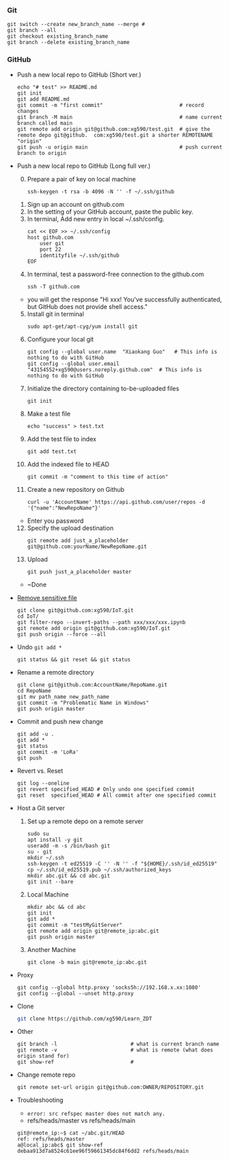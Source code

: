 ### Git 
```
git switch --create new_branch_name --merge # 
git branch --all
git checkout existing_branch_name 
git branch --delete existing_branch_name
``` 
### GitHub
* Push a new local repo to GitHub (Short ver.)
  ```shell
  echo "# test" >> README.md
  git init
  git add README.md
  git commit -m "first commit"                         # record changes 
  git branch -M main                                   # name current branch called main
  git remote add origin git@github.com:xg590/test.git  # give the remote depo git@github.  com:xg590/test.git a shorter REMOTENAME "origin"
  git push -u origin main                              # push current branch to origin
  ```
* Push a new local repo to GitHub (Long full ver.)

  0. Prepare a pair of key on local machine
      ```shell
      ssh-keygen -t rsa -b 4096 -N '' -f ~/.ssh/github
      ``` 
  1. Sign up an account on github.com
  2. In the setting of your GitHub account, paste the public key.
  3. In terminal, Add new entry in local ~/.ssh/config.
      ```shell
      cat << EOF >> ~/.ssh/config 
      host github.com
          user git 
          port 22
          identityfile ~/.ssh/github
      EOF
      ``` 
  4. In terminal, test a password-free connection to the github.com
      ```shell
      ssh -T github.com
      ```
  * you will get the response "Hi xxx! You've successfully authenticated, but GitHub does not   provide shell access."
  
  5. Install git in terminal
      ```shell
      sudo apt-get/apt-cyg/yum install git
      ```
  6. Configure your local git
      ```shell
      git config --global user.name  "Xiaokang Guo"   # This info is nothing to do with GitHub
      git config --global user.email "43154552+xg590@users.noreply.github.com"  # This info is nothing to do with GitHub
      ```
  7. Initialize the directory containing to-be-uploaded files
      ```shell
      git init
      ```
  8. Make a test file
      ```shell
      echo "success" > test.txt
      ```
  9. Add the test file to index 
      ```shell
      git add test.txt
      ```
  10. Add the indexed file to HEAD 
      ```shell
      git commit -m "comment to this time of action"
      ```
  11. Create a new repository on Github 
      ```shell
      curl -u 'AccountName' https://api.github.com/user/repos -d '{"name":"NewRepoName"}'
      ```
  * Enter you password
  12. Specify the upload destination
      ```shell
      git remote add just_a_placeholder git@github.com:yourName/NewRepoName.git
      ```
  13. Upload
      ```shell
      git push just_a_placeholder master
      ```
  * ~Done
* [Remove sensitive file](https://docs.github.com/en/authentication/keeping-your-account-and-data-secure/removing-sensitive-data-from-a-repository)
  ```
  git clone git@github.com:xg590/IoT.git
  cd IoT/
  git filter-repo --invert-paths --path xxx/xxx/xxx.ipynb 
  git remote add origin git@github.com:xg590/IoT.git
  git push origin --force --all
  ```
* Undo `git add *`
  ```
  git status && git reset && git status
  ```  
* Rename a remote directory 
  ```shell
  git clone git@github.com:AccountName/RepoName.git
  cd RepoName
  git mv path_name new_path_name
  git commit -m "Problematic Name in Windows"
  git push origin master
  ```
* Commit and push new change
  ```shell
  git add -u . 
  git add *
  git status 
  git commit -m 'LoRa'
  git push  
  ```
* Revert vs. Reset
  ```
  git log --oneline
  git revert specified_HEAD # Only undo one specified commit
  git reset  specified_HEAD # All commit after one specified commit
  ```
* Host a Git server

  1. Set up a remote depo on a remote server
      ```
      sudo su
      apt install -y git
      useradd -m -s /bin/bash git
      su - git
      mkdir ~/.ssh
      ssh-keygen -t ed25519 -C '' -N '' -f "${HOME}/.ssh/id_ed25519"
      cp ~/.ssh/id_ed25519.pub ~/.ssh/authorized_keys
      mkdir abc.git && cd abc.git
      git init --bare
      ```
  2. Local Machine
      ```
      mkdir abc && cd abc
      git init 
      git add * 
      git commit -m "testMyGitServer"
      git remote add origin git@remote_ip:abc.git
      git push origin master
      ```
  3. Another Machine
      ```
      git clone -b main git@remote_ip:abc.git
      ```
* Proxy
  ```
  git config --global http.proxy 'socks5h://192.168.x.xx:1080' 
  git config --global --unset http.proxy
  ```
* Clone
  ```sh
  git clone https://github.com/xg590/Learn_ZDT
  ```
* Other 
  ```
  git branch -l                        # what is current branch name
  git remote -v                        # what is remote (what does origin stand for)
  git show-ref                         # 
  ```
* Change remote repo
  ```
  git remote set-url origin git@github.com:OWNER/REPOSITORY.git 
  ```
* Troubleshooting
  * ```error: src refspec master does not match any.```
  * refs/heads/master vs refs/heads/main
  ```
  git@remote_ip:~$ cat ~/abc.git/HEAD
  ref: refs/heads/master
  a@local_ip:abc$ git show-ref
  debaa913d7a8524c61ee96f59661345dc84f6dd2 refs/heads/main
  ```  